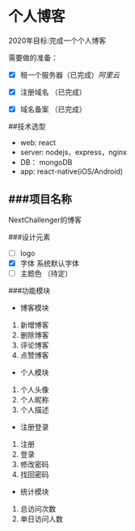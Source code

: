 # 个人博客
 
2020年目标:完成一个个人博客

需要做的准备：

- [x] 租一个服务器（已完成）*阿里云*

- [x] 注册域名 （已完成）

- [x] 域名备案 （已完成）

##技术选型

- web: react
- server: nodejs，express，nginx
- DB： mongoDB
- app:  react-native(iOS/Android)

###项目名称
-
NextChallenger的博客

###设计元素
- [ ] logo
- [x] 字体 系统默认字体
- [ ] 主题色 （待定）

###功能模块
- 博客模块
 1. 新增博客
 2. 删除博客
 3. 评论博客
 4. 点赞博客 
- 个人模块
 1. 个人头像
 2. 个人昵称
 3. 个人描述
- 注册登录
 1. 注册
 2. 登录
 3. 修改密码
 4. 找回密码
- 统计模块
 1. 总访问次数
 2. 单日访问人数
